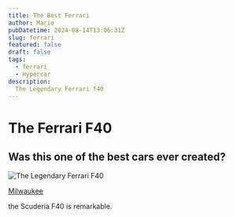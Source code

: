 ```yaml
---
title: The Best Ferrari
author: Mario 
pubDatetime: 2024-08-14T13:06:31Z
slug: ferrari 
featured: false
draft: false
tags:
  - ferrari
  - Hypercar
description:
  The Legendary Ferrari f40 
---
```

# The Ferrari F40

## Was this one of the best cars ever created?

![The Legendary Ferrari F40](https://s1.cdn.autoevolution.com/images/news/low-mileage-ferrari-f40-valued-at-35-million-engine-underwent-major-servicing-212183_1.jpg)

[Milwaukee](https://www.milwaukeetool.co.nz/system/packout/)

the Scuderia F40 is remarkable.


